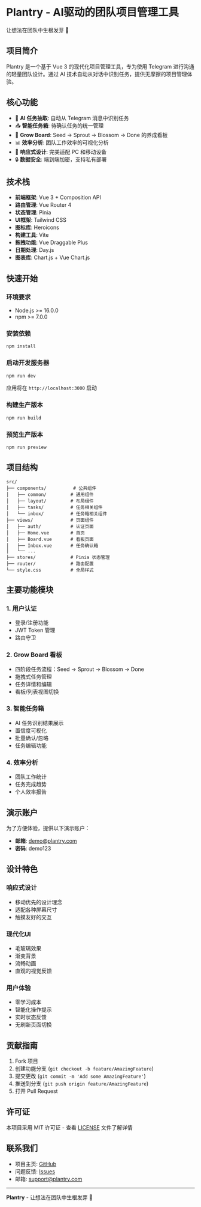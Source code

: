 # Plantry - AI驱动的团队项目管理工具

让想法在团队中生根发芽 🌱

## 项目简介

Plantry 是一个基于 Vue 3 的现代化项目管理工具，专为使用 Telegram 进行沟通的轻量团队设计。通过 AI 技术自动从对话中识别任务，提供无摩擦的项目管理体验。

## 核心功能

- 🤖 **AI 任务抽取**: 自动从 Telegram 消息中识别任务
- 📥 **智能任务箱**: 待确认任务的统一管理
- 🌱 **Grow Board**: Seed → Sprout → Blossom → Done 的养成看板
- 📊 **效率分析**: 团队工作效率的可视化分析
- 📱 **响应式设计**: 完美适配 PC 和移动设备
- 🔒 **数据安全**: 端到端加密，支持私有部署

## 技术栈

- **前端框架**: Vue 3 + Composition API
- **路由管理**: Vue Router 4
- **状态管理**: Pinia
- **UI框架**: Tailwind CSS
- **图标库**: Heroicons
- **构建工具**: Vite
- **拖拽功能**: Vue Draggable Plus
- **日期处理**: Day.js
- **图表库**: Chart.js + Vue Chart.js

## 快速开始

### 环境要求

- Node.js >= 16.0.0
- npm >= 7.0.0

### 安装依赖

```bash
npm install
```

### 启动开发服务器

```bash
npm run dev
```

应用将在 `http://localhost:3000` 启动

### 构建生产版本

```bash
npm run build
```

### 预览生产版本

```bash
npm run preview
```

## 项目结构

```
src/
├── components/          # 公共组件
│   ├── common/         # 通用组件
│   ├── layout/         # 布局组件
│   ├── tasks/          # 任务相关组件
│   └── inbox/          # 任务箱相关组件
├── views/              # 页面组件
│   ├── auth/           # 认证页面
│   ├── Home.vue        # 首页
│   ├── Board.vue       # 看板页面
│   ├── Inbox.vue       # 任务确认箱
│   └── ...
├── stores/             # Pinia 状态管理
├── router/             # 路由配置
└── style.css           # 全局样式
```

## 主要功能模块

### 1. 用户认证
- 登录/注册功能
- JWT Token 管理
- 路由守卫

### 2. Grow Board 看板
- 四阶段任务流程：Seed → Sprout → Blossom → Done
- 拖拽式任务管理
- 任务详情和编辑
- 看板/列表视图切换

### 3. 智能任务箱
- AI 任务识别结果展示
- 置信度可视化
- 批量确认/忽略
- 任务编辑功能

### 4. 效率分析
- 团队工作统计
- 任务完成趋势
- 个人效率报告

## 演示账户

为了方便体验，提供以下演示账户：

- **邮箱**: demo@plantry.com
- **密码**: demo123

## 设计特色

### 响应式设计
- 移动优先的设计理念
- 适配各种屏幕尺寸
- 触摸友好的交互

### 现代化UI
- 毛玻璃效果
- 渐变背景
- 流畅动画
- 直观的视觉反馈

### 用户体验
- 零学习成本
- 智能化操作提示
- 实时状态反馈
- 无刷新页面切换

## 贡献指南

1. Fork 项目
2. 创建功能分支 (`git checkout -b feature/AmazingFeature`)
3. 提交更改 (`git commit -m 'Add some AmazingFeature'`)
4. 推送到分支 (`git push origin feature/AmazingFeature`)
5. 打开 Pull Request

## 许可证

本项目采用 MIT 许可证 - 查看 [LICENSE](LICENSE) 文件了解详情

## 联系我们

- 项目主页: [GitHub](https://github.com/your-username/plantry)
- 问题反馈: [Issues](https://github.com/your-username/plantry/issues)
- 邮箱: support@plantry.com

---

**Plantry** - 让想法在团队中生根发芽 🌱